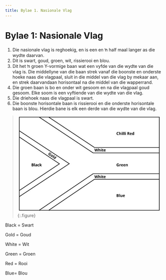 ```yaml
---
title: Bylae 1. Nasionale Vlag
---
```


# Bylae 1: Nasionale Vlag

1.	Die nasionale vlag is reghoekig, en is een en ŉ half maal langer as die wydte daarvan.
2.	Dit is swart, goud, groen, wit, rissierooi en blou.
3.	Dit het ŉ groen Y-vormige baan wat een vyfde van die wydte van die vlag is. Die middellyne van die baan strek vanaf die boonste en onderste hoeke naas die vlagpaal, sluit in die middel van die vlag by mekaar aan, en strek daarvandaan horisontaal na die middel van die wapperrand.
4.	Die groen baan is bo en onder wit gesoom en na die vlagpaal goud gesoom. Elke soom is een vyftiende van die wydte van die vlag.
5.	Die driehoek naas die vlagpaal is swart.
6.	Die boonste horisontale baan is rissierooi en die onderste horisontale baan is blou. Hierdie bane is elk een derde van die wydte van die vlag.

> ![](images/south-african-flag-diagram-en.jpg)
{:.figure}

Black = Swart 

Gold = Goud 

White = Wit 

Green = Groen 

Red = Rooi 

Blue= Blou
